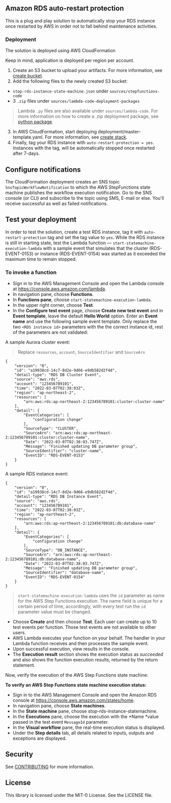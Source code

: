 ## Amazon RDS auto-restart protection

This is a plug and play solution to automatically stop your RDS instance once restarted by AWS in order not to fall behind maintenance activities.

### Deployment

The solution is deployed using AWS CloudFormation

Keep in mind, application is deployed per region per account.

1. Create an S3 bucket to upload your artifacts. For more information, see [create bucket](https://docs.aws.amazon.com/AmazonS3/latest/user-guide/create-bucket.html).
2. Add the following files to the newly created S3 bucket:
* `stop-rds-instance-state-machine.json` under `sources/stepfunctions-code`
* 3 `.zip` files under `sources/lambda-code-deployment-packages`
> Lambda `.py` files are also available under `sources/lambda-code`. For more information on how to create a .zip deployment package, see [python package](https://docs.aws.amazon.com/lambda/latest/dg/python-package.html).
3. In AWS CloudFormation, start deploying deployment/master-template.yaml. For more information, see [create stack](https://docs.aws.amazon.com/AWSCloudFormation/latest/UserGuide/cfn-console-create-stack.html).
4. Finally, tag your RDS instance with `auto-restart-protection = yes`. Instances with the tag, will be automatically stopped once restarted after 7-days.

## Configure notifications

The CloudFormation deployment creates an SNS topic `SnsTopicWorkFlowNotification` to which the AWS StepFunctions state machine publishes the workflow execution notification. Go to the SNS console (or CLI) and subscribe to the topic using SMS, E-mail or else. You'll receive successful as well as failed notifications. 

## Test your deployment

In order to test the solution, create a test RDS instance, tag it with `auto-restart-protection` tag and set the tag value to `yes`. While the RDS instance is still in starting state, test the Lambda function —  `start-statemachine-execution-lambda` with a sample event that simulates that the cluster (RDS-EVENT-0153) or instance (RDS-EVENT-0154) wax started as it exceeded the maximum time to remain stopped. 

### To invoke a function

* Sign in to the AWS Management Console and open the Lambda console at https://console.aws.amazon.com/lambda.
* In navigation pane, choose **Functions**.
* In **Functions pane**, choose `start-statemachine-execution-lambda`.
* In the upper right corner, choose **Test**.
* In the **Configure test event** page, choose **Create new test event** and in **Event template**, leave the default **Hello World** option. Enter an **Event name** and use the following sample event template. Only replace the two `<RDS instance id>` parameters with the the correct instance id, rest of the parameters are not validated:

A sample Aurora cluster event:

> Replace `resources`, `account`, `SourceIdentifier` and `SourceArn`

```
{
    "version": "0",
    "id": "a19938cd-14c7-8d2e-9d66-e9db582d2f4d",
    "detail-type": "RDS DB Cluster Event",
    "source": "aws.rds",
    "account": "123456789101",
    "time": "2022-03-07T02:38:03Z",
    "region": "ap-northeast-2",
    "resources": [
        "arn:aws:rds:ap-northeast-2:123456789101:cluster:cluster-name"
    ],
    "detail": {
        "EventCategories": [
            "configuration change"
        ],
        "SourceType": "CLUSTER",
        "SourceArn": "arn:aws:rds:ap-northeast-2:123456789101:cluster:cluster-name",
        "Date": "2022-03-07T02:38:03.747Z",
        "Message": "Finished updating DB parameter group",
        "SourceIdentifier": "cluster-name",
        "EventID": "RDS-EVENT-0153"
    }
}
```

A sample RDS instance event:

```
{
    "version": "0",
    "id": "a19938cd-14c7-8d2e-9d66-e9db582d2f4d",
    "detail-type": "RDS DB Instance Event",
    "source": "aws.rds",
    "account": "123456789101",
    "time": "2022-03-07T02:38:03Z",
    "region": "ap-northeast-2",
    "resources": [
        "arn:aws:rds:ap-northeast-2:123456789101:db:database-name"
    ],
    "detail": {
        "EventCategories": [
            "configuration change"
        ],
        "SourceType": "DB_INSTANCE",
        "SourceArn": "arn:aws:rds:ap-northeast-2:123456789101:db:database-name",
        "Date": "2022-03-07T02:38:03.747Z",
        "Message": "Finished updating DB parameter group",
        "SourceIdentifier": "database-name",
        "EventID": "RDS-EVENT-0154"
    }
}
```

> `start-statemachine-execution-lambda` uses the `id` parameter as name for the AWS Step Functions execution. The name field is unique for a certain period of time, accordingly, with every test run the `id` parameter value must be changed. 

* Choose **Create** and then choose **Test**. Each user can create up to 10 test events per function. Those test events are not available to other users.
* AWS Lambda executes your function on your behalf. The handler in your Lambda function receives and then processes the sample event.
* Upon successful execution, view results in the console.
* The **Execution result** section shows the execution status as *succeeded* and also shows the function execution results, returned by the return statement. 

Now, verify the execution of the AWS Step Functions state machine:

**To verify an AWS Step Functions state machine execution status:**

* Sign in to the AWS Management Console and open the Amazon RDS console at https://console.aws.amazon.com/states/home.
* In navigation pane, choose **State machines**.
* In the **State machine** pane, choose stop-rds-instance-statemachine.
* In the **Executions** pane, choose the execution with the *Name *value passed in the test event `MessageId` parameter. 
* In the **Visual workflow** pane, the real-time execution status is displayed.
* Under the **Step details** tab, all details related to inputs, outputs and exceptions are displayed.

## Security

See [CONTRIBUTING](CONTRIBUTING.md#security-issue-notifications) for more information.

## License

This library is licensed under the MIT-0 License. See the LICENSE file.

